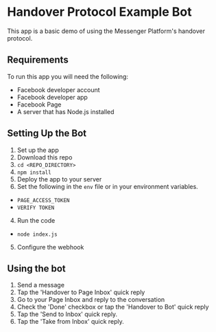 # Handover Protocol Example Bot

This app is a basic demo of using the Messenger Platform's handover protocol.

## Requirements

To run this app you will need the following:

- Facebook developer account
- Facebook developer app
- Facebook Page
- A server that has Node.js installed

## Setting Up the Bot

1. Set up the app
  1. Download this repo
  2. `cd <REPO_DIRECTORY>`
  3. `npm install`
2. Deploy the app to your server
3. Set the following in the `env` file or in your environment variables.
  - `PAGE_ACCESS_TOKEN`
  - `VERIFY TOKEN`
4. Run the code
  - `node index.js`
5. Configure the webhook


## Using the bot

1. Send a message
2. Tap the 'Handover to Page Inbox' quick reply
3. Go to your Page Inbox and reply to the conversation
4. Check the 'Done' checkbox or tap the 'Handover to Bot' quick reply
5. Tap the 'Send to Inbox' quick reply.
6. Tap the 'Take from Inbox' quick reply.